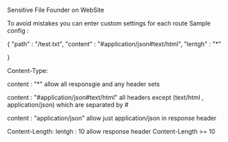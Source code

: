 Sensitive File Founder on WebSite



To avoid mistakes you can enter custom settings for each route
Sample config :

{
  "path" : "/test.txt",
  "content" : "#application/json#text/html",
  "lentgh" : "*"

}


Content-Type:

content : "*" allow all responsgie and any header sets

content : "#application/json#text/html"  all headers except (text/html , application/json) which are separated by #

content : "application/json"  allow just application/json in response header


Content-Length:
lentgh : 10  allow response header Content-Length >= 10 